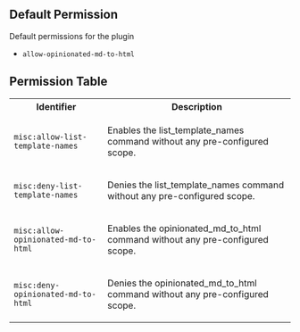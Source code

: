 ## Default Permission

Default permissions for the plugin

- `allow-opinionated-md-to-html`

## Permission Table

<table>
<tr>
<th>Identifier</th>
<th>Description</th>
</tr>


<tr>
<td>

`misc:allow-list-template-names`

</td>
<td>

Enables the list_template_names command without any pre-configured scope.

</td>
</tr>

<tr>
<td>

`misc:deny-list-template-names`

</td>
<td>

Denies the list_template_names command without any pre-configured scope.

</td>
</tr>

<tr>
<td>

`misc:allow-opinionated-md-to-html`

</td>
<td>

Enables the opinionated_md_to_html command without any pre-configured scope.

</td>
</tr>

<tr>
<td>

`misc:deny-opinionated-md-to-html`

</td>
<td>

Denies the opinionated_md_to_html command without any pre-configured scope.

</td>
</tr>
</table>

